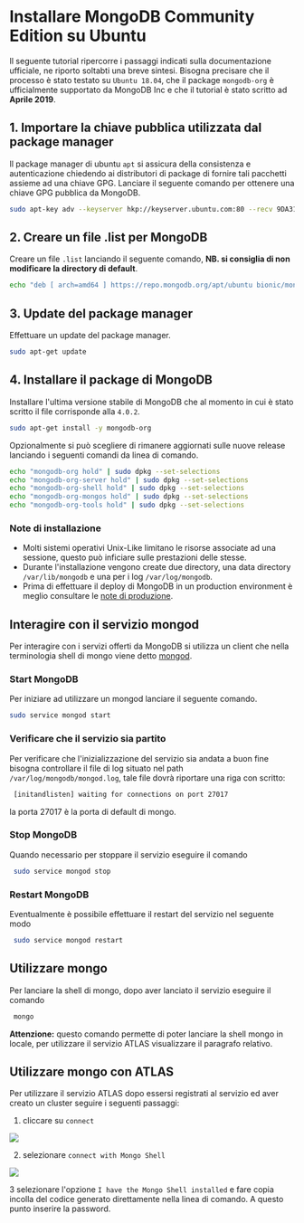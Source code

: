 # Installare MongoDB Community Edition su Ubuntu

Il seguente tutorial ripercorre i passaggi indicati sulla documentazione ufficiale, ne riporto soltabti una breve sintesi.
Bisogna precisare che il processo &egrave; stato testato su `Ubuntu 18.04`, che il package `mongodb-org` &egrave; ufficialmente
supportato da MongoDB Inc e che il tutorial &egrave; stato scritto ad **Aprile 2019**.

## 1. Importare la chiave pubblica utilizzata dal package manager

Il package manager di ubuntu `apt` si assicura della consistenza e autenticazione chiedendo ai distributori di package di
fornire tali pacchetti assieme ad una chiave GPG. Lanciare il seguente comando per ottenere una chiave GPG pubblica da MongoDB.

```sh
sudo apt-key adv --keyserver hkp://keyserver.ubuntu.com:80 --recv 9DA31620334BD75D9DCB49F368818C72E52529D4
```

## 2. Creare un file .list per MongoDB

Creare un file `.list` lanciando il seguente comando, **NB. si consiglia di non modificare la directory di default**.

```sh
echo "deb [ arch=amd64 ] https://repo.mongodb.org/apt/ubuntu bionic/mongodb-org/4.0 multiverse" | sudo tee /etc/apt/sources.list.d/mongodb-org-4.0.list
```

## 3. Update del package manager

Effettuare un update del package manager.

```sh
sudo apt-get update
```

## 4. Installare il package di MongoDB

Installare l'ultima versione stabile di MongoDB che al momento in cui &egrave; stato scritto il file corrisponde alla `4.0.2`.

```sh
sudo apt-get install -y mongodb-org
```

Opzionalmente si pu&ograve; scegliere di rimanere aggiornati sulle nuove release lanciando i seguenti comandi da linea di comando.

```sh
echo "mongodb-org hold" | sudo dpkg --set-selections
echo "mongodb-org-server hold" | sudo dpkg --set-selections
echo "mongodb-org-shell hold" | sudo dpkg --set-selections
echo "mongodb-org-mongos hold" | sudo dpkg --set-selections
echo "mongodb-org-tools hold" | sudo dpkg --set-selections
```

### Note di installazione

- Molti sistemi operativi Unix-Like limitano le risorse associate ad una sessione, questo può inficiare sulle prestazioni delle stesse.
- Durante l'installazione vengono create due directory, una data directory `/var/lib/mongodb` e una per i log `/var/log/mongodb`.
- Prima di effettuare il deploy di MongoDB in un production environment &egrave; meglio consultare le [note di produzione](https://docs.mongodb.com/manual/administration/production-notes/).

## Interagire con il servizio mongod

Per interagire con i servizi offerti da MongoDB si utilizza un client che nella terminologia shell di mongo viene detto [mongod](https://docs.mongodb.com/manual/reference/program/mongod/#bin.mongod).

### Start MongoDB

Per iniziare ad utilizzare un mongod lanciare il seguente comando.

```sh
sudo service mongod start
```
### Verificare che il servizio sia partito

Per verificare che l'inizializzazione del servizio sia andata a buon fine bisogna controllare il file di log situato nel path `/var/log/mongodb/mongod.log`, tale file dovr&agrave; riportare una riga con scritto:

```sh
 [initandlisten] waiting for connections on port 27017
```
la porta 27017 &egrave; la porta di default di mongo.

### Stop MongoDB

Quando necessario per stoppare il servizio eseguire il comando

```sh
 sudo service mongod stop
```

### Restart MongoDB

Eventualmente &egrave; possibile effettuare il restart del servizio nel seguente modo

```sh
 sudo service mongod restart
```

## Utilizzare mongo

Per lanciare la shell di mongo, dopo aver lanciato il servizio eseguire il comando

```sh
 mongo
```

**Attenzione:** questo comando permette di poter lanciare la shell mongo in locale, per utilizzare il servizio ATLAS visualizzare il paragrafo relativo.

## Utilizzare mongo con ATLAS

Per utilizzare il servizio ATLAS dopo essersi registrati al servizio ed aver creato un cluster seguire i seguenti passaggi:

1. cliccare su `connect`

![](https://i1.wp.com/codeforgeek.com/wp-content/uploads/2018/03/MongoDB-Cluster-Dashboard.png?resize=640%2C283&ssl=1)

2. selezionare `connect with Mongo Shell`

![](https://www.dremio.com/img/tutorials/analyzing-mongodb-atlas/image_0.png)

3 selezionare l'opzione `I have the Mongo Shell installed` e fare copia incolla del codice generato direttamente nella linea di comando. A questo punto inserire la password.
